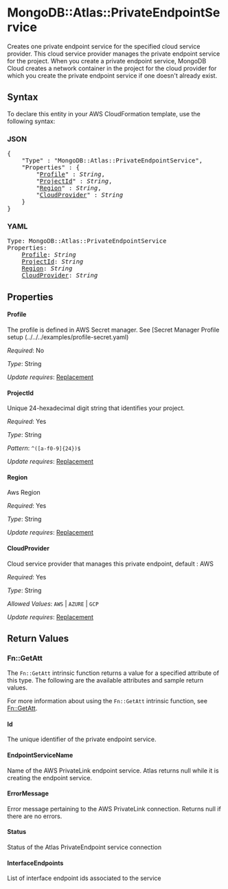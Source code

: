 # MongoDB::Atlas::PrivateEndpointService

Creates one private endpoint service for the specified cloud service provider. This cloud service provider manages the private endpoint service for the project. When you create a private endpoint service, MongoDB Cloud creates a network container in the project for the cloud provider for which you create the private endpoint service if one doesn't already exist.

## Syntax

To declare this entity in your AWS CloudFormation template, use the following syntax:

### JSON

<pre>
{
    "Type" : "MongoDB::Atlas::PrivateEndpointService",
    "Properties" : {
        "<a href="#profile" title="Profile">Profile</a>" : <i>String</i>,
        "<a href="#projectid" title="ProjectId">ProjectId</a>" : <i>String</i>,
        "<a href="#region" title="Region">Region</a>" : <i>String</i>,
        "<a href="#cloudprovider" title="CloudProvider">CloudProvider</a>" : <i>String</i>
    }
}
</pre>

### YAML

<pre>
Type: MongoDB::Atlas::PrivateEndpointService
Properties:
    <a href="#profile" title="Profile">Profile</a>: <i>String</i>
    <a href="#projectid" title="ProjectId">ProjectId</a>: <i>String</i>
    <a href="#region" title="Region">Region</a>: <i>String</i>
    <a href="#cloudprovider" title="CloudProvider">CloudProvider</a>: <i>String</i>
</pre>

## Properties

#### Profile

The profile is defined in AWS Secret manager. See [Secret Manager Profile setup (../../../examples/profile-secret.yaml)

_Required_: No

_Type_: String

_Update requires_: [Replacement](https://docs.aws.amazon.com/AWSCloudFormation/latest/UserGuide/using-cfn-updating-stacks-update-behaviors.html#update-replacement)

#### ProjectId

Unique 24-hexadecimal digit string that identifies your project.

_Required_: Yes

_Type_: String

_Pattern_: <code>^([a-f0-9]{24})$</code>

_Update requires_: [Replacement](https://docs.aws.amazon.com/AWSCloudFormation/latest/UserGuide/using-cfn-updating-stacks-update-behaviors.html#update-replacement)

#### Region

Aws Region

_Required_: Yes

_Type_: String

_Update requires_: [Replacement](https://docs.aws.amazon.com/AWSCloudFormation/latest/UserGuide/using-cfn-updating-stacks-update-behaviors.html#update-replacement)

#### CloudProvider

Cloud service provider that manages this private endpoint, default : AWS

_Required_: Yes

_Type_: String

_Allowed Values_: <code>AWS</code> | <code>AZURE</code> | <code>GCP</code>

_Update requires_: [Replacement](https://docs.aws.amazon.com/AWSCloudFormation/latest/UserGuide/using-cfn-updating-stacks-update-behaviors.html#update-replacement)

## Return Values

### Fn::GetAtt

The `Fn::GetAtt` intrinsic function returns a value for a specified attribute of this type. The following are the available attributes and sample return values.

For more information about using the `Fn::GetAtt` intrinsic function, see [Fn::GetAtt](https://docs.aws.amazon.com/AWSCloudFormation/latest/UserGuide/intrinsic-function-reference-getatt.html).

#### Id

The unique identifier of the private endpoint service.

#### EndpointServiceName

Name of the AWS PrivateLink endpoint service. Atlas returns null while it is creating the endpoint service.

#### ErrorMessage

Error message pertaining to the AWS PrivateLink connection. Returns null if there are no errors.

#### Status

Status of the Atlas PrivateEndpoint service connection

#### InterfaceEndpoints

List of interface endpoint ids associated to the service

